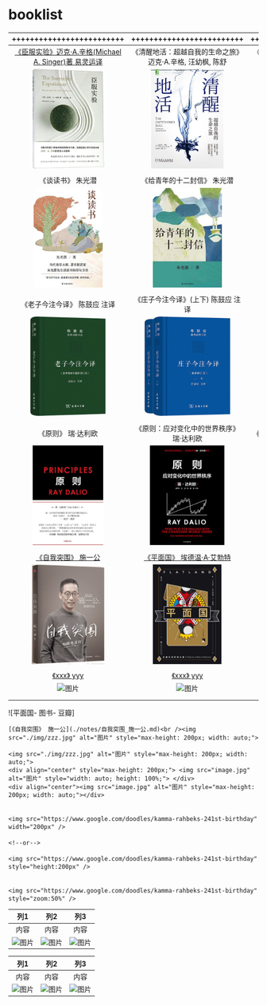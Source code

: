 # booklist


|  +++++++++++++++++++++++++  |  +++++++++++++++++++++++++  |       +++++++++++++++++++++++++ |
| :----------------------------------------------------------: | :----------------------------------------------------------: | :----------------------------------------------------------: |
| [《臣服实验》迈克·A.辛格(Michael A. Singer)著 易灵运译](./notes/臣服实验_迈克·A.辛格.md) |  《清醒地活：超越自我的生命之旅》迈克·A.辛格, 汪幼枫, 陈舒   | 《不羁的灵魂:超越自我的旅程》迈克·A.辛格(Michael A. Singer)  |
| <img src="./img/719Vx4hXQlL.jpg" alt="图片" style="max-height: 200px; width: auto;"> | <img src="./img/71VoFLv+sBL._AC_UL600_SR600,600_.jpg" alt="图片" style="max-height: 200px; width: auto;"> | <img src="./img/51I4NVSU4hL._AC_SY1000_.jpg" alt="图片" style="max-height: 200px; width: auto;"> |
|                                                              |                                                              |                                                              |
|                      《谈读书》 朱光潜                       |                 《给青年的十二封信》 朱光潜                  |                      《美的历程》李泽厚                      |
| <img src="./img/956a0b007b3673573215dcbfdb063df.jpg" alt="图片" style="max-height: 200px; width: auto;"> | <img src="./img/6282397ac59cbfca1a4a9aaf119e4d2.jpg" alt="图片" style="max-height: 200px; width: auto;"> | <img src="./img/s3893343.jpg" alt="图片" style="max-height: 200px; width: auto;"> |
|                                                              |                                                              |                                                              |
|             《老子今注今译》 陈鼓应 注译 <br />              |           《庄子今注今译》(上下) 陈鼓应 注译<br />           |              《周易今注今译》陈鼓应 注译 <br />              |
| <img src="./img/81ID59FQ9ML._AC_UF1000,1000_QL80_.jpg" alt="图片" style="max-height: 200px; width: auto;"> | <img src="./img/61mUpGkqOzL._AC_UF1000,1000_QL80_.jpg" alt="图片" style="max-height: 200px; width: auto;"> | <img src="./img/61l86ZdUzoL.jpg" alt="图片" style="max-height: 200px; width: auto;"> |
|                                                              |                                                              |                                                              |
|                      《原则》 瑞·达利欧                      |           《原则：应对变化中的世界秩序》 瑞·达利欧           |               《债务危机》瑞·达利欧(Ray Dalio)               |
| <img src="./img/71hvjX7BamL._AC_UF1000,1000_QL80_.jpg" alt="图片" style="max-height: 200px; width: auto;"> | <img src="./img/41aFxxnusgL.jpg" alt="图片" style="max-height: 200px; width: auto;"> | <img src="./img/91558RDi0ML._AC_UF1000,1000_QL80_.jpg" alt="图片" style="max-height: 200px; width: auto;"> |
|                                                              |                                                              |                                                              |
|      [《自我突围》 施一公](./notes/自我突围_施一公.md)       | [《平面国》 埃德温·A·艾勃特](./notes/平面国_埃德温·A·艾勃特.md) | [《额尔古纳河右岸》 迟子建](./notes/额尔古纳河右岸_迟子建.md) |
| <img src="./img/141b0e88-68d3-4ef1-8208-fde60e232a49.jpg" alt="图片" style="max-height: 200px; width: auto;"> | <img src="./img/s33710398.jpg" alt="图片" style="max-height: 200px; width: auto;"> | <img src="./img/image-20230629160759094.png" alt="图片" style="max-height: 200px; width: auto;"> |
|                                                              |                                                              |                                                              |
|              [《xxx》 yyy](./notes/xxx_yyy.md)               |              [《xxx》 yyy](./notes/xxx_yyy.md)               |              [《xxx》 yyy](./notes/xxx_yyy.md)               |
| <img src="./img/zzz.jpg" alt="图片" style="max-height: 200px; width: auto;"> | <img src="./img/zzz.jpg" alt="图片" style="max-height: 200px; width: auto;"> | <img src="./img/zzz.jpg" alt="图片" style="max-height: 200px; width: auto;"> |
|                                                              |                                                              |                                                              |
|                                                              |                                                              |                                                              |

![平面国- 图书- 豆瓣]

```
[《自我突围》 施一公](./notes/自我突围_施一公.md)<br /><img src="./img/zzz.jpg" alt="图片" style="max-height: 200px; width: auto;">

<img src="./img/zzz.jpg" alt="图片" style="max-height: 200px; width: auto;">
<div align="center" style="max-height: 200px;"> <img src="image.jpg" alt="图片" style="width: auto; height: 100%;"> </div>
<div align="center"><img src="image.jpg" alt="图片" style="max-height: 200px; width: auto;"></div>


<img src="https://www.google.com/doodles/kamma-rahbeks-241st-birthday" width="200px" />

<!--or-->

<img src="https://www.google.com/doodles/kamma-rahbeks-241st-birthday" style="height:200px" />


<img src="https://www.google.com/doodles/kamma-rahbeks-241st-birthday" style="zoom:50%" />
```





|   列1   |   列2   |   列3   |
|:-------:|:-------:|:-------:|
|   内容  |   内容  |   内容  |
| <div align="center"><img src="image.jpg" alt="图片"></div> | <div align="center"><img src="image.jpg" alt="图片"></div> | <div align="center"><img src="image.jpg" alt="图片"></div> |


|   列1   |   列2   |   列3   |
|:-------:|:-------:|:-------:|
|   内容  |   内容  |   内容  |
| <div align="center"><img src="image.jpg" alt="图片" style="max-height: 200px; width: auto;"></div> | <div align="center"><img src="image.jpg" alt="图片" style="max-height: 200px; width: auto;"></div> | <div align="center"><img src="image.jpg" alt="图片" style="max-height: 200px; width: auto;"></div> |
